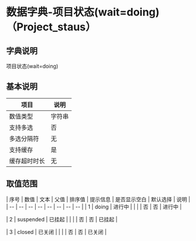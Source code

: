 # 数据字典-项目状态(wait=doing)（Project_staus）
## 字典说明
项目状态(wait=doing)

## 基本说明
| 项目 | 说明 |
| -- | -- |
| 数值类型 | 字符串 |
| 支持多选 | 否 |
| 多选分隔符 | 无 |
| 支持缓存 | 是 |
| 缓存超时时长 | 无 |

## 取值范围
| 序号 | 数值 | 文本 | 父值 | 排序值 | 提示信息 | 是否显示空白 | 默认选择 | 说明 |
| -- | -- | -- | -- | -- | -- | -- | -- |
| 1 | doing | 进行中 |  |  |  | 否 | 否 | 进行中 |

| 2 | suspended | 已挂起 |  |  |  | 否 | 否 | 已挂起 |

| 3 | closed | 已关闭 |  |  |  | 否 | 否 | 已关闭 |


